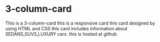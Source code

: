 # 3-column-card
This is a 3-column-card 
this is a responsive card
this card designed by using HTML and CSS 
this card includes information about SEDANS,SUVS,LUXURY cars.
this is hosted at github 
